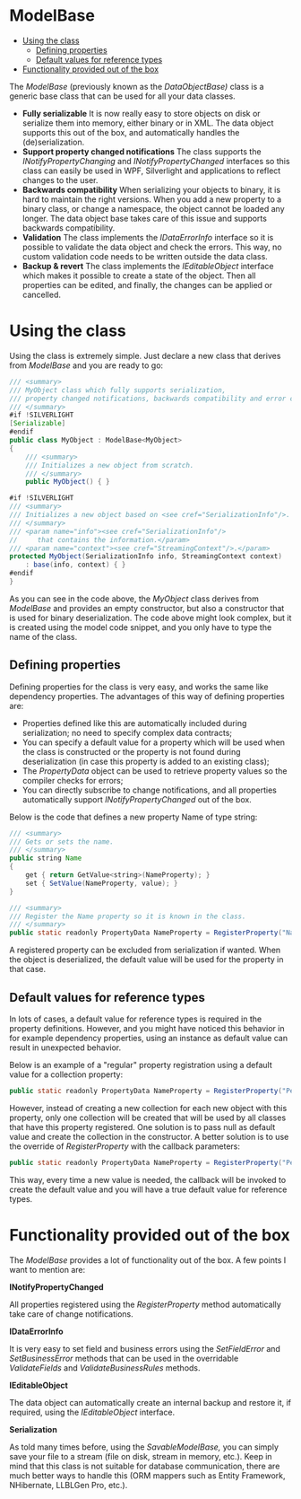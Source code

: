 # ModelBase

-   [Using the class](#ModelBase-Usingtheclass)
    -   [Defining properties](#ModelBase-Definingproperties)
    -   [Default values for reference types](#ModelBase-Defaultvaluesforreferencetypes)
-   [Functionality provided out of the box](#ModelBase-Functionalityprovidedoutofthebox)

The *ModelBase* (previously known as the *DataObjectBase)* class is a generic base class that can be used for all your data classes.

-   **Fully serializable**
    It is now really easy to store objects on disk or serialize them into memory, either binary or in XML. The data object supports this out of the box, and automatically handles the (de)serialization.
-   **Support property changed notifications**
    The class supports the *INotifyPropertyChanging* and *INotifyPropertyChanged* interfaces so this class can easily be used in WPF, Silverlight and applications to reflect changes to the user.
-   **Backwards compatibility**
    When serializing your objects to binary, it is hard to maintain the right versions. When you add a new property to a binary class, or change a namespace, the object cannot be loaded any longer. The data object base takes care of this issue and supports backwards compatibility.
-   **Validation**
    The class implements the *IDataErrorInfo* interface so it is possible to validate the data object and check the errors. This way, no custom validation code needs to be written outside the data class.
-   **Backup & revert**
    The class implements the *IEditableObject* interface which makes it possible to create a state of the object. Then all properties can be edited, and finally, the changes can be applied or cancelled.

# Using the class

Using the class is extremely simple. Just declare a new class that derives from *ModelBase* and you are ready to go:

``` {.java data-syntaxhighlighter-params="brush: java; gutter: false; theme: Confluence" data-theme="Confluence" style="brush: java; gutter: false; theme: Confluence"}
/// <summary>
/// MyObject class which fully supports serialization,
/// property changed notifications, backwards compatibility and error checking.
/// </summary>
#if !SILVERLIGHT
[Serializable]
#endif
public class MyObject : ModelBase<MyObject>
{
    /// <summary>
    /// Initializes a new object from scratch.
    /// </summary>
    public MyObject() { }

#if !SILVERLIGHT 
/// <summary>
/// Initializes a new object based on <see cref="SerializationInfo"/>.
/// </summary>
/// <param name="info"><see cref="SerializationInfo"/>
//     that contains the information.</param>
/// <param name="context"><see cref="StreamingContext"/>.</param>
protected MyObject(SerializationInfo info, StreamingContext context)
    : base(info, context) { }
#endif
}
```

As you can see in the code above, the *MyObject* class derives from *ModelBase* and provides an empty constructor, but also a constructor that is used for binary deserialization. The code above might look complex, but it is created using the model code snippet, and you only have to type the name of the class.

## Defining properties

Defining properties for the class is very easy, and works the same like dependency properties. The advantages of this way of defining properties are:

-   Properties defined like this are automatically included during serialization; no need to specify complex data contracts;
-   You can specify a default value for a property which will be used when the class is constructed or the property is not found during deserialization (in case this property is added to an existing class);
-   The *PropertyData* object can be used to retrieve property values so the compiler checks for errors;
-   You can directly subscribe to change notifications, and all properties automatically support *INotifyPropertyChanged* out of the box.

Below is the code that defines a new property Name of type string:

``` {.java data-syntaxhighlighter-params="brush: java; gutter: false; theme: Confluence" data-theme="Confluence" style="brush: java; gutter: false; theme: Confluence"}
/// <summary>
/// Gets or sets the name.
/// </summary>
public string Name
{
    get { return GetValue<string>(NameProperty); }
    set { SetValue(NameProperty, value); }
}

/// <summary>
/// Register the Name property so it is known in the class.
/// </summary>
public static readonly PropertyData NameProperty = RegisterProperty("Name", typeof(string), string.Empty);
```

A registered property can be excluded from serialization if wanted. When the object is deserialized, the default value will be used for the property in that case.

## Default values for reference types

In lots of cases, a default value for reference types is required in the property definitions. However, and you might have noticed this behavior in for example dependency properties, using an instance as default value can result in unexpected behavior.

Below is an example of a "regular" property registration using a default value for a collection property:

``` {.java data-syntaxhighlighter-params="brush: java; gutter: false; theme: Confluence" data-theme="Confluence" style="brush: java; gutter: false; theme: Confluence"}
public static readonly PropertyData NameProperty = RegisterProperty("PersonCollection", typeof(Collection<Person>), new Collection<Person>());
```

However, instead of creating a new collection for each new object with this property, only one collection will be created that will be used by all classes that have this property registered. One solution is to pass null as default value and create the collection in the constructor. A better solution is to use the override of *RegisterProperty* with the callback parameters:

``` {.java data-syntaxhighlighter-params="brush: java; gutter: false; theme: Confluence" data-theme="Confluence" style="brush: java; gutter: false; theme: Confluence"}
public static readonly PropertyData NameProperty = RegisterProperty("PersonCollection", typeof(Collection<Person>), () => new Collection<Person>());
```

This way, every time a new value is needed, the callback will be invoked to create the default value and you will have a true default value for reference types.

# Functionality provided out of the box

The *ModelBase* provides a lot of functionality out of the box. A few points I want to mention are:

**INotifyPropertyChanged**

All properties registered using the *RegisterProperty* method automatically take care of change notifications.

**IDataErrorInfo**

It is very easy to set field and business errors using the *SetFieldError* and *SetBusinessError* methods that can be used in the overridable *ValidateFields* and *ValidateBusinessRules* methods.

**IEditableObject**

The data object can automatically create an internal backup and restore it, if required, using the *IEditableObject* interface.

**Serialization**

As told many times before, using the *SavableModelBase,* you can simply save your file to a stream (file on disk, stream in memory, etc.).
Keep in mind that this class is not suitable for database communication, there are much better ways to handle this (ORM mappers such as Entity Framework, NHibernate, LLBLGen Pro, etc.).


